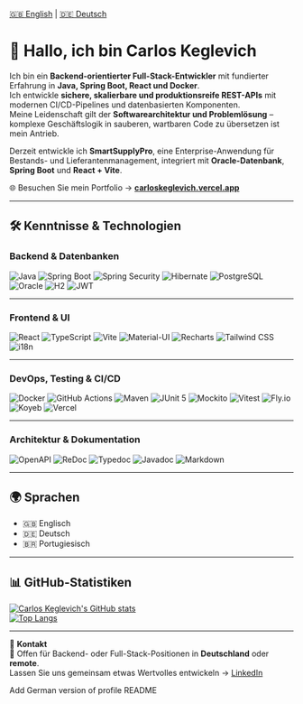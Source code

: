 [🇬🇧 English](README.md) | [🇩🇪 Deutsch](README.de.md)

# 👋 Hallo, ich bin **Carlos Keglevich**

Ich bin ein **Backend-orientierter Full-Stack-Entwickler** mit fundierter Erfahrung in **Java, Spring Boot, React und Docker**.  
Ich entwickle **sichere, skalierbare und produktionsreife REST-APIs** mit modernen CI/CD-Pipelines und datenbasierten Komponenten.  
Meine Leidenschaft gilt der **Softwarearchitektur und Problemlösung** – komplexe Geschäftslogik in sauberen, wartbaren Code zu übersetzen ist mein Antrieb.  

Derzeit entwickle ich **SmartSupplyPro**, eine Enterprise-Anwendung für Bestands- und Lieferantenmanagement, integriert mit **Oracle-Datenbank**, **Spring Boot** und **React + Vite**.  

🌐 Besuchen Sie mein Portfolio → [**carloskeglevich.vercel.app**](https://carloskeglevich.vercel.app)

---

## 🛠️ Kenntnisse & Technologien  

### **Backend & Datenbanken**  
![Java](https://img.shields.io/badge/Java_17-007396?style=flat-square&logo=openjdk&logoColor=white)
![Spring Boot](https://img.shields.io/badge/Spring_Boot_3-6DB33F?style=flat-square&logo=spring-boot&logoColor=white)
![Spring Security](https://img.shields.io/badge/Spring_Security-6DB33F?style=flat-square&logo=spring&logoColor=white)
![Hibernate](https://img.shields.io/badge/Hibernate-59666C?style=flat-square&logo=hibernate)
![PostgreSQL](https://img.shields.io/badge/PostgreSQL-4169E1?style=flat-square&logo=postgresql&logoColor=white)
![Oracle](https://img.shields.io/badge/Oracle_DB-F80000?style=flat-square&logo=oracle&logoColor=white)
![H2](https://img.shields.io/badge/H2_Database-003B57?style=flat-square&logo=h2&logoColor=white)
![JWT](https://img.shields.io/badge/JWT-000000?style=flat-square&logo=json-web-tokens&logoColor=white)

---

### **Frontend & UI**  
![React](https://img.shields.io/badge/React_18-61DAFB?style=flat-square&logo=react&logoColor=black)
![TypeScript](https://img.shields.io/badge/TypeScript-3178C6?style=flat-square&logo=typescript&logoColor=white)
![Vite](https://img.shields.io/badge/Vite-646CFF?style=flat-square&logo=vite&logoColor=white)
![Material-UI](https://img.shields.io/badge/MUI-007FFF?style=flat-square&logo=mui&logoColor=white)
![Recharts](https://img.shields.io/badge/Recharts-FF6384?style=flat-square&logo=recharts&logoColor=white)
![Tailwind CSS](https://img.shields.io/badge/Tailwind_CSS-38B2AC?style=flat-square&logo=tailwind-css&logoColor=white)
![i18n](https://img.shields.io/badge/i18n-0d1117?style=flat-square&logo=google-translate&logoColor=white)

---

### **DevOps, Testing & CI/CD**  
![Docker](https://img.shields.io/badge/Docker-2496ED?style=flat-square&logo=docker&logoColor=white)
![GitHub Actions](https://img.shields.io/badge/GitHub_Actions-2088FF?style=flat-square&logo=github-actions&logoColor=white)
![Maven](https://img.shields.io/badge/Maven-C71A36?style=flat-square&logo=apache-maven&logoColor=white)
![JUnit 5](https://img.shields.io/badge/JUnit_5-25A162?style=flat-square&logo=junit5&logoColor=white)
![Mockito](https://img.shields.io/badge/Mockito-5A9F7C?style=flat-square&logo=java&logoColor=white)
![Vitest](https://img.shields.io/badge/Vitest-6E9F18?style=flat-square&logo=vitest&logoColor=white)
![Fly.io](https://img.shields.io/badge/Fly.io-3B82F6?style=flat-square&logo=flydotio&logoColor=white)
![Koyeb](https://img.shields.io/badge/Koyeb-121212?style=flat-square&logo=koyeb&logoColor=white)
![Vercel](https://img.shields.io/badge/Vercel-000000?style=flat-square&logo=vercel&logoColor=white)

---

### **Architektur & Dokumentation**  
![OpenAPI](https://img.shields.io/badge/OpenAPI-6BA539?style=flat-square&logo=openapi-initiative&logoColor=white)
![ReDoc](https://img.shields.io/badge/ReDoc-E6522C?style=flat-square&logo=redocly&logoColor=white)
![Typedoc](https://img.shields.io/badge/Typedoc-2A6DF4?style=flat-square&logo=typescript&logoColor=white)
![Javadoc](https://img.shields.io/badge/Javadoc-FF6F00?style=flat-square&logo=java&logoColor=white)
![Markdown](https://img.shields.io/badge/Markdown-000000?style=flat-square&logo=markdown&logoColor=white)

---

## 🌍 Sprachen  

- 🇬🇧 Englisch 
- 🇩🇪 Deutsch 
- 🇧🇷 Portugiesisch   

---

## 📊 GitHub-Statistiken  

[![Carlos Keglevich's GitHub stats](https://github-readme-stats.vercel.app/api?username=Keglev&show_icons=true&theme=transparent&rank_icon=github)](https://github.com/Keglev/github-readme-stats)  
[![Top Langs](https://github-readme-stats.vercel.app/api/top-langs/?username=Keglev&layout=compact&langs_count=6&hide=jupyter%20notebook)](https://github.com/Keglev/github-readme-stats)

---

💬 **Kontakt**  
📩 Offen für Backend- oder Full-Stack-Positionen in **Deutschland** oder **remote**.  
Lassen Sie uns gemeinsam etwas Wertvolles entwickeln → [LinkedIn](https://www.linkedin.com/in/carloskeglevich)



Add German version of profile README
